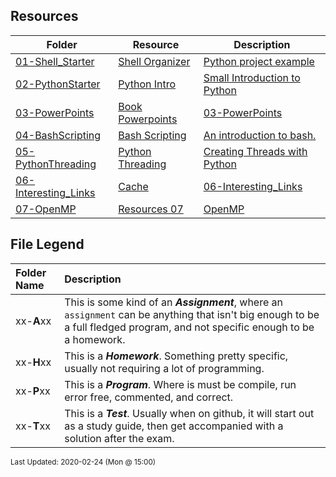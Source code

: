 ## Resources
| Folder | Resource | Description|
 | ------------|------------|------------|
 | [01-Shell_Starter](https://github.com/rugbyprof/5143-Operating-Systems/tree/master/Resources/01-Shell_Starter) | [ Shell Organizer ](https://github.com/rugbyprof/5143-Operating-Systems/tree/master/Resources/01-Shell_Starter) | [ Python project example](https://github.com/rugbyprof/5143-Operating-Systems/tree/master/Resources/01-Shell_Starter) | [N/A](https://github.com/rugbyprof/5143-Operating-Systems/tree/master/Resources/01-Shell_Starter) |
 | [02-PythonStarter](https://github.com/rugbyprof/5143-Operating-Systems/tree/master/Resources/02-PythonStarter) | [ Python Intro ](https://github.com/rugbyprof/5143-Operating-Systems/tree/master/Resources/02-PythonStarter) | [ Small Introduction to Python](https://github.com/rugbyprof/5143-Operating-Systems/tree/master/Resources/02-PythonStarter) | [N/A](https://github.com/rugbyprof/5143-Operating-Systems/tree/master/Resources/02-PythonStarter) |
 | [03-PowerPoints](https://github.com/rugbyprof/5143-Operating-Systems/tree/master/Resources/03-PowerPoints) | [ Book Powerpoints](https://github.com/rugbyprof/5143-Operating-Systems/tree/master/Resources/03-PowerPoints) | [03-PowerPoints](https://github.com/rugbyprof/5143-Operating-Systems/tree/master/Resources/03-PowerPoints) | [ Book PowerPoints](https://github.com/rugbyprof/5143-Operating-Systems/tree/master/Resources/03-PowerPoints) | [N/A](https://github.com/rugbyprof/5143-Operating-Systems/tree/master/Resources/03-PowerPoints) |
 | [04-BashScripting](https://github.com/rugbyprof/5143-Operating-Systems/tree/master/Resources/04-BashScripting) | [ Bash Scripting ](https://github.com/rugbyprof/5143-Operating-Systems/tree/master/Resources/04-BashScripting) | [ An introduction to bash.](https://github.com/rugbyprof/5143-Operating-Systems/tree/master/Resources/04-BashScripting) | [04-BashScripting](https://github.com/rugbyprof/5143-Operating-Systems/tree/master/Resources/04-BashScripting) | [ Introduction](https://github.com/rugbyprof/5143-Operating-Systems/tree/master/Resources/04-BashScripting) | [04-BashScripting](https://github.com/rugbyprof/5143-Operating-Systems/tree/master/Resources/04-BashScripting) | [ How do you run a script?](https://github.com/rugbyprof/5143-Operating-Systems/tree/master/Resources/04-BashScripting) | [04-BashScripting](https://github.com/rugbyprof/5143-Operating-Systems/tree/master/Resources/04-BashScripting) | [~$ chmod 755 myscript.sh  Sets executable for Owner, Group, and All (as well as readable by all and writable by the owner)](https://github.com/rugbyprof/5143-Operating-Systems/tree/master/Resources/04-BashScripting) | [04-BashScripting](https://github.com/rugbyprof/5143-Operating-Systems/tree/master/Resources/04-BashScripting) | [~$ chmod u+x myscript.sh  Sets executable for owner](https://github.com/rugbyprof/5143-Operating-Systems/tree/master/Resources/04-BashScripting) | [04-BashScripting](https://github.com/rugbyprof/5143-Operating-Systems/tree/master/Resources/04-BashScripting) | [~$ chmod a+x myscript.sh  Sets executable for all](https://github.com/rugbyprof/5143-Operating-Systems/tree/master/Resources/04-BashScripting) | [04-BashScripting](https://github.com/rugbyprof/5143-Operating-Systems/tree/master/Resources/04-BashScripting) | [ Output: ./myscript.sh: Permission denied](https://github.com/rugbyprof/5143-Operating-Systems/tree/master/Resources/04-BashScripting) | [04-BashScripting](https://github.com/rugbyprof/5143-Operating-Systems/tree/master/Resources/04-BashScripting) | [Output: ](https://github.com/rugbyprof/5143-Operating-Systems/tree/master/Resources/04-BashScripting) | [rw](https://github.com/rugbyprof/5143-Operating-Systems/tree/master/Resources/04-BashScripting) | [r](https://github.com/rugbyprof/5143-Operating-Systems/tree/master/Resources/04-BashScripting) | [](https://github.com/rugbyprof/5143-Operating-Systems/tree/master/Resources/04-BashScripting) | [r](https://github.com/rugbyprof/5143-Operating-Systems/tree/master/Resources/04-BashScripting) | [](https://github.com/rugbyprof/5143-Operating-Systems/tree/master/Resources/04-BashScripting) | [ 18 owner group 4096 Feb 17 09:12 myscript.sh](https://github.com/rugbyprof/5143-Operating-Systems/tree/master/Resources/04-BashScripting) | [04-BashScripting](https://github.com/rugbyprof/5143-Operating-Systems/tree/master/Resources/04-BashScripting) | [ Output: ](https://github.com/rugbyprof/5143-Operating-Systems/tree/master/Resources/04-BashScripting) | [rwxr](https://github.com/rugbyprof/5143-Operating-Systems/tree/master/Resources/04-BashScripting) | [xr](https://github.com/rugbyprof/5143-Operating-Systems/tree/master/Resources/04-BashScripting) | [x 18 owner group 4096 Feb 17 09:12 myscript.sh](https://github.com/rugbyprof/5143-Operating-Systems/tree/master/Resources/04-BashScripting) | [04-BashScripting](https://github.com/rugbyprof/5143-Operating-Systems/tree/master/Resources/04-BashScripting) | [ Output: Hello World!](https://github.com/rugbyprof/5143-Operating-Systems/tree/master/Resources/04-BashScripting) | [04-BashScripting](https://github.com/rugbyprof/5143-Operating-Systems/tree/master/Resources/04-BashScripting) | [ Example myscript.sh](https://github.com/rugbyprof/5143-Operating-Systems/tree/master/Resources/04-BashScripting) | [04-BashScripting](https://github.com/rugbyprof/5143-Operating-Systems/tree/master/Resources/04-BashScripting) | [!/bin/bash](https://github.com/rugbyprof/5143-Operating-Systems/tree/master/Resources/04-BashScripting) | [04-BashScripting](https://github.com/rugbyprof/5143-Operating-Systems/tree/master/Resources/04-BashScripting) | [ A sample Bash script](https://github.com/rugbyprof/5143-Operating-Systems/tree/master/Resources/04-BashScripting) | [04-BashScripting](https://github.com/rugbyprof/5143-Operating-Systems/tree/master/Resources/04-BashScripting) | [](https://github.com/rugbyprof/5143-Operating-Systems/tree/master/Resources/04-BashScripting) | [ **Line 2** ](https://github.com/rugbyprof/5143-Operating-Systems/tree/master/Resources/04-BashScripting) | [ This is a comment. Anything after  is not executed. It is for our reference only.](https://github.com/rugbyprof/5143-Operating-Systems/tree/master/Resources/04-BashScripting) | [04-BashScripting](https://github.com/rugbyprof/5143-Operating-Systems/tree/master/Resources/04-BashScripting) | [ Why the ./](https://github.com/rugbyprof/5143-Operating-Systems/tree/master/Resources/04-BashScripting) | [04-BashScripting](https://github.com/rugbyprof/5143-Operating-Systems/tree/master/Resources/04-BashScripting) | [ The Shebang (!)](https://github.com/rugbyprof/5143-Operating-Systems/tree/master/Resources/04-BashScripting) | [04-BashScripting](https://github.com/rugbyprof/5143-Operating-Systems/tree/master/Resources/04-BashScripting) | [**\!/bin/bash**](https://github.com/rugbyprof/5143-Operating-Systems/tree/master/Resources/04-BashScripting) | [04-BashScripting](https://github.com/rugbyprof/5143-Operating-Systems/tree/master/Resources/04-BashScripting) | [This is the first line of the script above. The hash exclamation mark ( ! ) character sequence is referred to as the Shebang. Following it is the path to the interpreter (or program) that should be used to run (or interpret) the rest of the lines in the text file. (For Bash scripts it will be the path to Bash, but there are many other types of scripts and they each have their own interpreter.)](https://github.com/rugbyprof/5143-Operating-Systems/tree/master/Resources/04-BashScripting) | [04-BashScripting](https://github.com/rugbyprof/5143-Operating-Systems/tree/master/Resources/04-BashScripting) | [Formatting is important here. The shebang must be on the very first line of the file (line 2 won't do, even if the first line is blank). There must also be no spaces before the `` or between the `!` and the path to the interpreter.](https://github.com/rugbyprof/5143-Operating-Systems/tree/master/Resources/04-BashScripting) | [04-BashScripting](https://github.com/rugbyprof/5143-Operating-Systems/tree/master/Resources/04-BashScripting) | [ Formatting](https://github.com/rugbyprof/5143-Operating-Systems/tree/master/Resources/04-BashScripting) | [04-BashScripting](https://github.com/rugbyprof/5143-Operating-Systems/tree/master/Resources/04-BashScripting) | [ Bash Scripting: Variables](https://github.com/rugbyprof/5143-Operating-Systems/tree/master/Resources/04-BashScripting) | [04-BashScripting](https://github.com/rugbyprof/5143-Operating-Systems/tree/master/Resources/04-BashScripting) | [ Introduction](https://github.com/rugbyprof/5143-Operating-Systems/tree/master/Resources/04-BashScripting) | [04-BashScripting](https://github.com/rugbyprof/5143-Operating-Systems/tree/master/Resources/04-BashScripting) | [ Command line arguments](https://github.com/rugbyprof/5143-Operating-Systems/tree/master/Resources/04-BashScripting) | [04-BashScripting](https://github.com/rugbyprof/5143-Operating-Systems/tree/master/Resources/04-BashScripting) | [!/bin/bash](https://github.com/rugbyprof/5143-Operating-Systems/tree/master/Resources/04-BashScripting) | [04-BashScripting](https://github.com/rugbyprof/5143-Operating-Systems/tree/master/Resources/04-BashScripting) | [ A simple copy script](https://github.com/rugbyprof/5143-Operating-Systems/tree/master/Resources/04-BashScripting) | [04-BashScripting](https://github.com/rugbyprof/5143-Operating-Systems/tree/master/Resources/04-BashScripting) | [ Let's verify the copy worked](https://github.com/rugbyprof/5143-Operating-Systems/tree/master/Resources/04-BashScripting) | [04-BashScripting](https://github.com/rugbyprof/5143-Operating-Systems/tree/master/Resources/04-BashScripting) | [ Other Special Variables](https://github.com/rugbyprof/5143-Operating-Systems/tree/master/Resources/04-BashScripting) | [04-BashScripting](https://github.com/rugbyprof/5143-Operating-Systems/tree/master/Resources/04-BashScripting) | [|**$** | How many arguments were passed to the Bash script. |](https://github.com/rugbyprof/5143-Operating-Systems/tree/master/Resources/04-BashScripting) | [04-BashScripting](https://github.com/rugbyprof/5143-Operating-Systems/tree/master/Resources/04-BashScripting) | [ Setting Our Own Variables](https://github.com/rugbyprof/5143-Operating-Systems/tree/master/Resources/04-BashScripting) | [04-BashScripting](https://github.com/rugbyprof/5143-Operating-Systems/tree/master/Resources/04-BashScripting) | [!/bin/bash](https://github.com/rugbyprof/5143-Operating-Systems/tree/master/Resources/04-BashScripting) | [04-BashScripting](https://github.com/rugbyprof/5143-Operating-Systems/tree/master/Resources/04-BashScripting) | [ A simple variable example](https://github.com/rugbyprof/5143-Operating-Systems/tree/master/Resources/04-BashScripting) | [04-BashScripting](https://github.com/rugbyprof/5143-Operating-Systems/tree/master/Resources/04-BashScripting) | [cmd1](https://github.com/rugbyprof/5143-Operating-Systems/tree/master/Resources/04-BashScripting) | [04-BashScripting](https://github.com/rugbyprof/5143-Operating-Systems/tree/master/Resources/04-BashScripting) | [ Quotes](https://github.com/rugbyprof/5143-Operating-Systems/tree/master/Resources/04-BashScripting) | [04-BashScripting](https://github.com/rugbyprof/5143-Operating-Systems/tree/master/Resources/04-BashScripting) | [ Command Substitution](https://github.com/rugbyprof/5143-Operating-Systems/tree/master/Resources/04-BashScripting) | [04-BashScripting](https://github.com/rugbyprof/5143-Operating-Systems/tree/master/Resources/04-BashScripting) | [ Exporting Variables](https://github.com/rugbyprof/5143-Operating-Systems/tree/master/Resources/04-BashScripting) | [04-BashScripting](https://github.com/rugbyprof/5143-Operating-Systems/tree/master/Resources/04-BashScripting) | [!/bin/bash](https://github.com/rugbyprof/5143-Operating-Systems/tree/master/Resources/04-BashScripting) | [04-BashScripting](https://github.com/rugbyprof/5143-Operating-Systems/tree/master/Resources/04-BashScripting) | [ demonstrate variable scope 1.](https://github.com/rugbyprof/5143-Operating-Systems/tree/master/Resources/04-BashScripting) | [04-BashScripting](https://github.com/rugbyprof/5143-Operating-Systems/tree/master/Resources/04-BashScripting) | [ Let's verify their current value](https://github.com/rugbyprof/5143-Operating-Systems/tree/master/Resources/04-BashScripting) | [04-BashScripting](https://github.com/rugbyprof/5143-Operating-Systems/tree/master/Resources/04-BashScripting) | [ Let's see what they are now](https://github.com/rugbyprof/5143-Operating-Systems/tree/master/Resources/04-BashScripting) | [04-BashScripting](https://github.com/rugbyprof/5143-Operating-Systems/tree/master/Resources/04-BashScripting) | [!/bin/bash](https://github.com/rugbyprof/5143-Operating-Systems/tree/master/Resources/04-BashScripting) | [04-BashScripting](https://github.com/rugbyprof/5143-Operating-Systems/tree/master/Resources/04-BashScripting) | [ demonstrate variable scope 2](https://github.com/rugbyprof/5143-Operating-Systems/tree/master/Resources/04-BashScripting) | [04-BashScripting](https://github.com/rugbyprof/5143-Operating-Systems/tree/master/Resources/04-BashScripting) | [ Let's verify their current value](https://github.com/rugbyprof/5143-Operating-Systems/tree/master/Resources/04-BashScripting) | [04-BashScripting](https://github.com/rugbyprof/5143-Operating-Systems/tree/master/Resources/04-BashScripting) | [ Let's change their values](https://github.com/rugbyprof/5143-Operating-Systems/tree/master/Resources/04-BashScripting) | [04-BashScripting](https://github.com/rugbyprof/5143-Operating-Systems/tree/master/Resources/04-BashScripting) | [ Summary](https://github.com/rugbyprof/5143-Operating-Systems/tree/master/Resources/04-BashScripting) | [04-BashScripting](https://github.com/rugbyprof/5143-Operating-Systems/tree/master/Resources/04-BashScripting) | [ Bash Scripting: Input](https://github.com/rugbyprof/5143-Operating-Systems/tree/master/Resources/04-BashScripting) | [04-BashScripting](https://github.com/rugbyprof/5143-Operating-Systems/tree/master/Resources/04-BashScripting) | [ Introduction](https://github.com/rugbyprof/5143-Operating-Systems/tree/master/Resources/04-BashScripting) | [04-BashScripting](https://github.com/rugbyprof/5143-Operating-Systems/tree/master/Resources/04-BashScripting) | [ Ask the User for Input](https://github.com/rugbyprof/5143-Operating-Systems/tree/master/Resources/04-BashScripting) | [04-BashScripting](https://github.com/rugbyprof/5143-Operating-Systems/tree/master/Resources/04-BashScripting) | [!/bin/bash](https://github.com/rugbyprof/5143-Operating-Systems/tree/master/Resources/04-BashScripting) | [04-BashScripting](https://github.com/rugbyprof/5143-Operating-Systems/tree/master/Resources/04-BashScripting) | [ Ask the user for their name](https://github.com/rugbyprof/5143-Operating-Systems/tree/master/Resources/04-BashScripting) | [04-BashScripting](https://github.com/rugbyprof/5143-Operating-Systems/tree/master/Resources/04-BashScripting) | [ More with Read](https://github.com/rugbyprof/5143-Operating-Systems/tree/master/Resources/04-BashScripting) | [04-BashScripting](https://github.com/rugbyprof/5143-Operating-Systems/tree/master/Resources/04-BashScripting) | [!/bin/bash](https://github.com/rugbyprof/5143-Operating-Systems/tree/master/Resources/04-BashScripting) | [04-BashScripting](https://github.com/rugbyprof/5143-Operating-Systems/tree/master/Resources/04-BashScripting) | [ Ask the user for login details](https://github.com/rugbyprof/5143-Operating-Systems/tree/master/Resources/04-BashScripting) | [04-BashScripting](https://github.com/rugbyprof/5143-Operating-Systems/tree/master/Resources/04-BashScripting) | [ More variables](https://github.com/rugbyprof/5143-Operating-Systems/tree/master/Resources/04-BashScripting) | [04-BashScripting](https://github.com/rugbyprof/5143-Operating-Systems/tree/master/Resources/04-BashScripting) | [!/bin/bash](https://github.com/rugbyprof/5143-Operating-Systems/tree/master/Resources/04-BashScripting) | [04-BashScripting](https://github.com/rugbyprof/5143-Operating-Systems/tree/master/Resources/04-BashScripting) | [ Demonstrate how read actually works](https://github.com/rugbyprof/5143-Operating-Systems/tree/master/Resources/04-BashScripting) | [04-BashScripting](https://github.com/rugbyprof/5143-Operating-Systems/tree/master/Resources/04-BashScripting) | [ Reading from STDIN](https://github.com/rugbyprof/5143-Operating-Systems/tree/master/Resources/04-BashScripting) | [04-BashScripting](https://github.com/rugbyprof/5143-Operating-Systems/tree/master/Resources/04-BashScripting) | [!/bin/bash](https://github.com/rugbyprof/5143-Operating-Systems/tree/master/Resources/04-BashScripting) | [04-BashScripting](https://github.com/rugbyprof/5143-Operating-Systems/tree/master/Resources/04-BashScripting) | [ A basic summary of my sales report](https://github.com/rugbyprof/5143-Operating-Systems/tree/master/Resources/04-BashScripting) | [04-BashScripting](https://github.com/rugbyprof/5143-Operating-Systems/tree/master/Resources/04-BashScripting) | [ So which should I use?](https://github.com/rugbyprof/5143-Operating-Systems/tree/master/Resources/04-BashScripting) | [04-BashScripting](https://github.com/rugbyprof/5143-Operating-Systems/tree/master/Resources/04-BashScripting) | [ Summary](https://github.com/rugbyprof/5143-Operating-Systems/tree/master/Resources/04-BashScripting) | [04-BashScripting](https://github.com/rugbyprof/5143-Operating-Systems/tree/master/Resources/04-BashScripting) | [ Bash Scripting: Arithmetic](https://github.com/rugbyprof/5143-Operating-Systems/tree/master/Resources/04-BashScripting) | [04-BashScripting](https://github.com/rugbyprof/5143-Operating-Systems/tree/master/Resources/04-BashScripting) | [ Introduction](https://github.com/rugbyprof/5143-Operating-Systems/tree/master/Resources/04-BashScripting) | [04-BashScripting](https://github.com/rugbyprof/5143-Operating-Systems/tree/master/Resources/04-BashScripting) | [ Let](https://github.com/rugbyprof/5143-Operating-Systems/tree/master/Resources/04-BashScripting) | [04-BashScripting](https://github.com/rugbyprof/5143-Operating-Systems/tree/master/Resources/04-BashScripting) | [!/bin/bash](https://github.com/rugbyprof/5143-Operating-Systems/tree/master/Resources/04-BashScripting) | [04-BashScripting](https://github.com/rugbyprof/5143-Operating-Systems/tree/master/Resources/04-BashScripting) | [ Basic arithmetic using let](https://github.com/rugbyprof/5143-Operating-Systems/tree/master/Resources/04-BashScripting) | [04-BashScripting](https://github.com/rugbyprof/5143-Operating-Systems/tree/master/Resources/04-BashScripting) | [echo $a  9](https://github.com/rugbyprof/5143-Operating-Systems/tree/master/Resources/04-BashScripting) | [04-BashScripting](https://github.com/rugbyprof/5143-Operating-Systems/tree/master/Resources/04-BashScripting) | [echo $a  9](https://github.com/rugbyprof/5143-Operating-Systems/tree/master/Resources/04-BashScripting) | [04-BashScripting](https://github.com/rugbyprof/5143-Operating-Systems/tree/master/Resources/04-BashScripting) | [echo $a  10](https://github.com/rugbyprof/5143-Operating-Systems/tree/master/Resources/04-BashScripting) | [04-BashScripting](https://github.com/rugbyprof/5143-Operating-Systems/tree/master/Resources/04-BashScripting) | [echo $a  20](https://github.com/rugbyprof/5143-Operating-Systems/tree/master/Resources/04-BashScripting) | [04-BashScripting](https://github.com/rugbyprof/5143-Operating-Systems/tree/master/Resources/04-BashScripting) | [echo $a  30 + first command line argument](https://github.com/rugbyprof/5143-Operating-Systems/tree/master/Resources/04-BashScripting) | [04-BashScripting](https://github.com/rugbyprof/5143-Operating-Systems/tree/master/Resources/04-BashScripting) | [ Expr](https://github.com/rugbyprof/5143-Operating-Systems/tree/master/Resources/04-BashScripting) | [04-BashScripting](https://github.com/rugbyprof/5143-Operating-Systems/tree/master/Resources/04-BashScripting) | [!/bin/bash](https://github.com/rugbyprof/5143-Operating-Systems/tree/master/Resources/04-BashScripting) | [04-BashScripting](https://github.com/rugbyprof/5143-Operating-Systems/tree/master/Resources/04-BashScripting) | [ Basic arithmetic using expr](https://github.com/rugbyprof/5143-Operating-Systems/tree/master/Resources/04-BashScripting) | [04-BashScripting](https://github.com/rugbyprof/5143-Operating-Systems/tree/master/Resources/04-BashScripting) | [echo $a  7](https://github.com/rugbyprof/5143-Operating-Systems/tree/master/Resources/04-BashScripting) | [04-BashScripting](https://github.com/rugbyprof/5143-Operating-Systems/tree/master/Resources/04-BashScripting) | [ Double Parentheses](https://github.com/rugbyprof/5143-Operating-Systems/tree/master/Resources/04-BashScripting) | [04-BashScripting](https://github.com/rugbyprof/5143-Operating-Systems/tree/master/Resources/04-BashScripting) | [!/bin/bash](https://github.com/rugbyprof/5143-Operating-Systems/tree/master/Resources/04-BashScripting) | [04-BashScripting](https://github.com/rugbyprof/5143-Operating-Systems/tree/master/Resources/04-BashScripting) | [ Basic arithmetic using double parentheses](https://github.com/rugbyprof/5143-Operating-Systems/tree/master/Resources/04-BashScripting) | [04-BashScripting](https://github.com/rugbyprof/5143-Operating-Systems/tree/master/Resources/04-BashScripting) | [echo $a  9](https://github.com/rugbyprof/5143-Operating-Systems/tree/master/Resources/04-BashScripting) | [04-BashScripting](https://github.com/rugbyprof/5143-Operating-Systems/tree/master/Resources/04-BashScripting) | [echo $a  8](https://github.com/rugbyprof/5143-Operating-Systems/tree/master/Resources/04-BashScripting) | [04-BashScripting](https://github.com/rugbyprof/5143-Operating-Systems/tree/master/Resources/04-BashScripting) | [echo $b  11](https://github.com/rugbyprof/5143-Operating-Systems/tree/master/Resources/04-BashScripting) | [04-BashScripting](https://github.com/rugbyprof/5143-Operating-Systems/tree/master/Resources/04-BashScripting) | [echo $b  12](https://github.com/rugbyprof/5143-Operating-Systems/tree/master/Resources/04-BashScripting) | [04-BashScripting](https://github.com/rugbyprof/5143-Operating-Systems/tree/master/Resources/04-BashScripting) | [echo $b  13](https://github.com/rugbyprof/5143-Operating-Systems/tree/master/Resources/04-BashScripting) | [04-BashScripting](https://github.com/rugbyprof/5143-Operating-Systems/tree/master/Resources/04-BashScripting) | [echo $b  16](https://github.com/rugbyprof/5143-Operating-Systems/tree/master/Resources/04-BashScripting) | [04-BashScripting](https://github.com/rugbyprof/5143-Operating-Systems/tree/master/Resources/04-BashScripting) | [echo $a  20](https://github.com/rugbyprof/5143-Operating-Systems/tree/master/Resources/04-BashScripting) | [04-BashScripting](https://github.com/rugbyprof/5143-Operating-Systems/tree/master/Resources/04-BashScripting) | [ Length of a Variable](https://github.com/rugbyprof/5143-Operating-Systems/tree/master/Resources/04-BashScripting) | [04-BashScripting](https://github.com/rugbyprof/5143-Operating-Systems/tree/master/Resources/04-BashScripting) | [](https://github.com/rugbyprof/5143-Operating-Systems/tree/master/Resources/04-BashScripting) | [ `${variable}`](https://github.com/rugbyprof/5143-Operating-Systems/tree/master/Resources/04-BashScripting) | [04-BashScripting](https://github.com/rugbyprof/5143-Operating-Systems/tree/master/Resources/04-BashScripting) | [!/bin/bash](https://github.com/rugbyprof/5143-Operating-Systems/tree/master/Resources/04-BashScripting) | [04-BashScripting](https://github.com/rugbyprof/5143-Operating-Systems/tree/master/Resources/04-BashScripting) | [ Show the length of a variable.](https://github.com/rugbyprof/5143-Operating-Systems/tree/master/Resources/04-BashScripting) | [04-BashScripting](https://github.com/rugbyprof/5143-Operating-Systems/tree/master/Resources/04-BashScripting) | [echo ${a}  11](https://github.com/rugbyprof/5143-Operating-Systems/tree/master/Resources/04-BashScripting) | [04-BashScripting](https://github.com/rugbyprof/5143-Operating-Systems/tree/master/Resources/04-BashScripting) | [echo ${b}  4](https://github.com/rugbyprof/5143-Operating-Systems/tree/master/Resources/04-BashScripting) | [04-BashScripting](https://github.com/rugbyprof/5143-Operating-Systems/tree/master/Resources/04-BashScripting) | [ Summary](https://github.com/rugbyprof/5143-Operating-Systems/tree/master/Resources/04-BashScripting) | [04-BashScripting](https://github.com/rugbyprof/5143-Operating-Systems/tree/master/Resources/04-BashScripting) | [](https://github.com/rugbyprof/5143-Operating-Systems/tree/master/Resources/04-BashScripting) | [ `${var}`: Return the length of the variable var.](https://github.com/rugbyprof/5143-Operating-Systems/tree/master/Resources/04-BashScripting) | [04-BashScripting](https://github.com/rugbyprof/5143-Operating-Systems/tree/master/Resources/04-BashScripting) | [ Bash Scripting: If Statements](https://github.com/rugbyprof/5143-Operating-Systems/tree/master/Resources/04-BashScripting) | [04-BashScripting](https://github.com/rugbyprof/5143-Operating-Systems/tree/master/Resources/04-BashScripting) | [ Introduction](https://github.com/rugbyprof/5143-Operating-Systems/tree/master/Resources/04-BashScripting) | [04-BashScripting](https://github.com/rugbyprof/5143-Operating-Systems/tree/master/Resources/04-BashScripting) | [ Basic If Statements](https://github.com/rugbyprof/5143-Operating-Systems/tree/master/Resources/04-BashScripting) | [04-BashScripting](https://github.com/rugbyprof/5143-Operating-Systems/tree/master/Resources/04-BashScripting) | [!/bin/bash](https://github.com/rugbyprof/5143-Operating-Systems/tree/master/Resources/04-BashScripting) | [04-BashScripting](https://github.com/rugbyprof/5143-Operating-Systems/tree/master/Resources/04-BashScripting) | [ Basic if statement](https://github.com/rugbyprof/5143-Operating-Systems/tree/master/Resources/04-BashScripting) | [04-BashScripting](https://github.com/rugbyprof/5143-Operating-Systems/tree/master/Resources/04-BashScripting) | [ Test](https://github.com/rugbyprof/5143-Operating-Systems/tree/master/Resources/04-BashScripting) | [04-BashScripting](https://github.com/rugbyprof/5143-Operating-Systems/tree/master/Resources/04-BashScripting) | [ Indenting](https://github.com/rugbyprof/5143-Operating-Systems/tree/master/Resources/04-BashScripting) | [04-BashScripting](https://github.com/rugbyprof/5143-Operating-Systems/tree/master/Resources/04-BashScripting) | [ Nested If statements](https://github.com/rugbyprof/5143-Operating-Systems/tree/master/Resources/04-BashScripting) | [04-BashScripting](https://github.com/rugbyprof/5143-Operating-Systems/tree/master/Resources/04-BashScripting) | [!/bin/bash](https://github.com/rugbyprof/5143-Operating-Systems/tree/master/Resources/04-BashScripting) | [04-BashScripting](https://github.com/rugbyprof/5143-Operating-Systems/tree/master/Resources/04-BashScripting) | [ Nested if statements](https://github.com/rugbyprof/5143-Operating-Systems/tree/master/Resources/04-BashScripting) | [04-BashScripting](https://github.com/rugbyprof/5143-Operating-Systems/tree/master/Resources/04-BashScripting) | [ If Else](https://github.com/rugbyprof/5143-Operating-Systems/tree/master/Resources/04-BashScripting) | [04-BashScripting](https://github.com/rugbyprof/5143-Operating-Systems/tree/master/Resources/04-BashScripting) | [!/bin/bash](https://github.com/rugbyprof/5143-Operating-Systems/tree/master/Resources/04-BashScripting) | [04-BashScripting](https://github.com/rugbyprof/5143-Operating-Systems/tree/master/Resources/04-BashScripting) | [ else example](https://github.com/rugbyprof/5143-Operating-Systems/tree/master/Resources/04-BashScripting) | [04-BashScripting](https://github.com/rugbyprof/5143-Operating-Systems/tree/master/Resources/04-BashScripting) | [if [ $ ](https://github.com/rugbyprof/5143-Operating-Systems/tree/master/Resources/04-BashScripting) | [eq 1 ]](https://github.com/rugbyprof/5143-Operating-Systems/tree/master/Resources/04-BashScripting) | [04-BashScripting](https://github.com/rugbyprof/5143-Operating-Systems/tree/master/Resources/04-BashScripting) | [ If Elif Else](https://github.com/rugbyprof/5143-Operating-Systems/tree/master/Resources/04-BashScripting) | [04-BashScripting](https://github.com/rugbyprof/5143-Operating-Systems/tree/master/Resources/04-BashScripting) | [!/bin/bash](https://github.com/rugbyprof/5143-Operating-Systems/tree/master/Resources/04-BashScripting) | [04-BashScripting](https://github.com/rugbyprof/5143-Operating-Systems/tree/master/Resources/04-BashScripting) | [ elif statements](https://github.com/rugbyprof/5143-Operating-Systems/tree/master/Resources/04-BashScripting) | [04-BashScripting](https://github.com/rugbyprof/5143-Operating-Systems/tree/master/Resources/04-BashScripting) | [ Boolean Operations](https://github.com/rugbyprof/5143-Operating-Systems/tree/master/Resources/04-BashScripting) | [04-BashScripting](https://github.com/rugbyprof/5143-Operating-Systems/tree/master/Resources/04-BashScripting) | [!/bin/bash](https://github.com/rugbyprof/5143-Operating-Systems/tree/master/Resources/04-BashScripting) | [04-BashScripting](https://github.com/rugbyprof/5143-Operating-Systems/tree/master/Resources/04-BashScripting) | [ and example](https://github.com/rugbyprof/5143-Operating-Systems/tree/master/Resources/04-BashScripting) | [04-BashScripting](https://github.com/rugbyprof/5143-Operating-Systems/tree/master/Resources/04-BashScripting) | [!/bin/bash](https://github.com/rugbyprof/5143-Operating-Systems/tree/master/Resources/04-BashScripting) | [04-BashScripting](https://github.com/rugbyprof/5143-Operating-Systems/tree/master/Resources/04-BashScripting) | [ or example](https://github.com/rugbyprof/5143-Operating-Systems/tree/master/Resources/04-BashScripting) | [04-BashScripting](https://github.com/rugbyprof/5143-Operating-Systems/tree/master/Resources/04-BashScripting) | [ Case Statements](https://github.com/rugbyprof/5143-Operating-Systems/tree/master/Resources/04-BashScripting) | [04-BashScripting](https://github.com/rugbyprof/5143-Operating-Systems/tree/master/Resources/04-BashScripting) | [!/bin/bash](https://github.com/rugbyprof/5143-Operating-Systems/tree/master/Resources/04-BashScripting) | [04-BashScripting](https://github.com/rugbyprof/5143-Operating-Systems/tree/master/Resources/04-BashScripting) | [ case example](https://github.com/rugbyprof/5143-Operating-Systems/tree/master/Resources/04-BashScripting) | [04-BashScripting](https://github.com/rugbyprof/5143-Operating-Systems/tree/master/Resources/04-BashScripting) | [!/bin/bash](https://github.com/rugbyprof/5143-Operating-Systems/tree/master/Resources/04-BashScripting) | [04-BashScripting](https://github.com/rugbyprof/5143-Operating-Systems/tree/master/Resources/04-BashScripting) | [ Print a message about disk useage.](https://github.com/rugbyprof/5143-Operating-Systems/tree/master/Resources/04-BashScripting) | [04-BashScripting](https://github.com/rugbyprof/5143-Operating-Systems/tree/master/Resources/04-BashScripting) | [ Summary](https://github.com/rugbyprof/5143-Operating-Systems/tree/master/Resources/04-BashScripting) | [04-BashScripting](https://github.com/rugbyprof/5143-Operating-Systems/tree/master/Resources/04-BashScripting) | [ Bash Scripting: Loops](https://github.com/rugbyprof/5143-Operating-Systems/tree/master/Resources/04-BashScripting) | [04-BashScripting](https://github.com/rugbyprof/5143-Operating-Systems/tree/master/Resources/04-BashScripting) | [ Introduction](https://github.com/rugbyprof/5143-Operating-Systems/tree/master/Resources/04-BashScripting) | [04-BashScripting](https://github.com/rugbyprof/5143-Operating-Systems/tree/master/Resources/04-BashScripting) | [ While Loops](https://github.com/rugbyprof/5143-Operating-Systems/tree/master/Resources/04-BashScripting) | [04-BashScripting](https://github.com/rugbyprof/5143-Operating-Systems/tree/master/Resources/04-BashScripting) | [!/bin/bash](https://github.com/rugbyprof/5143-Operating-Systems/tree/master/Resources/04-BashScripting) | [04-BashScripting](https://github.com/rugbyprof/5143-Operating-Systems/tree/master/Resources/04-BashScripting) | [ Basic while loop](https://github.com/rugbyprof/5143-Operating-Systems/tree/master/Resources/04-BashScripting) | [04-BashScripting](https://github.com/rugbyprof/5143-Operating-Systems/tree/master/Resources/04-BashScripting) | [ Until Loops](https://github.com/rugbyprof/5143-Operating-Systems/tree/master/Resources/04-BashScripting) | [04-BashScripting](https://github.com/rugbyprof/5143-Operating-Systems/tree/master/Resources/04-BashScripting) | [!/bin/bash](https://github.com/rugbyprof/5143-Operating-Systems/tree/master/Resources/04-BashScripting) | [04-BashScripting](https://github.com/rugbyprof/5143-Operating-Systems/tree/master/Resources/04-BashScripting) | [ Basic until loop](https://github.com/rugbyprof/5143-Operating-Systems/tree/master/Resources/04-BashScripting) | [04-BashScripting](https://github.com/rugbyprof/5143-Operating-Systems/tree/master/Resources/04-BashScripting) | [ For Loops](https://github.com/rugbyprof/5143-Operating-Systems/tree/master/Resources/04-BashScripting) | [04-BashScripting](https://github.com/rugbyprof/5143-Operating-Systems/tree/master/Resources/04-BashScripting) | [!/bin/bash](https://github.com/rugbyprof/5143-Operating-Systems/tree/master/Resources/04-BashScripting) | [04-BashScripting](https://github.com/rugbyprof/5143-Operating-Systems/tree/master/Resources/04-BashScripting) | [ Basic for loop](https://github.com/rugbyprof/5143-Operating-Systems/tree/master/Resources/04-BashScripting) | [04-BashScripting](https://github.com/rugbyprof/5143-Operating-Systems/tree/master/Resources/04-BashScripting) | [ Ranges](https://github.com/rugbyprof/5143-Operating-Systems/tree/master/Resources/04-BashScripting) | [04-BashScripting](https://github.com/rugbyprof/5143-Operating-Systems/tree/master/Resources/04-BashScripting) | [!/bin/bash](https://github.com/rugbyprof/5143-Operating-Systems/tree/master/Resources/04-BashScripting) | [04-BashScripting](https://github.com/rugbyprof/5143-Operating-Systems/tree/master/Resources/04-BashScripting) | [ Basic range in for loop](https://github.com/rugbyprof/5143-Operating-Systems/tree/master/Resources/04-BashScripting) | [04-BashScripting](https://github.com/rugbyprof/5143-Operating-Systems/tree/master/Resources/04-BashScripting) | [!/bin/bash](https://github.com/rugbyprof/5143-Operating-Systems/tree/master/Resources/04-BashScripting) | [04-BashScripting](https://github.com/rugbyprof/5143-Operating-Systems/tree/master/Resources/04-BashScripting) | [ Basic range with steps for loop](https://github.com/rugbyprof/5143-Operating-Systems/tree/master/Resources/04-BashScripting) | [04-BashScripting](https://github.com/rugbyprof/5143-Operating-Systems/tree/master/Resources/04-BashScripting) | [!/bin/bash](https://github.com/rugbyprof/5143-Operating-Systems/tree/master/Resources/04-BashScripting) | [04-BashScripting](https://github.com/rugbyprof/5143-Operating-Systems/tree/master/Resources/04-BashScripting) | [ Make a php copy of any html files](https://github.com/rugbyprof/5143-Operating-Systems/tree/master/Resources/04-BashScripting) | [04-BashScripting](https://github.com/rugbyprof/5143-Operating-Systems/tree/master/Resources/04-BashScripting) | [ Controlling Loops: Break and Continue](https://github.com/rugbyprof/5143-Operating-Systems/tree/master/Resources/04-BashScripting) | [04-BashScripting](https://github.com/rugbyprof/5143-Operating-Systems/tree/master/Resources/04-BashScripting) | [ Break](https://github.com/rugbyprof/5143-Operating-Systems/tree/master/Resources/04-BashScripting) | [04-BashScripting](https://github.com/rugbyprof/5143-Operating-Systems/tree/master/Resources/04-BashScripting) | [!/bin/bash](https://github.com/rugbyprof/5143-Operating-Systems/tree/master/Resources/04-BashScripting) | [04-BashScripting](https://github.com/rugbyprof/5143-Operating-Systems/tree/master/Resources/04-BashScripting) | [ Make a backup set of files](https://github.com/rugbyprof/5143-Operating-Systems/tree/master/Resources/04-BashScripting) | [04-BashScripting](https://github.com/rugbyprof/5143-Operating-Systems/tree/master/Resources/04-BashScripting) | [ Continue](https://github.com/rugbyprof/5143-Operating-Systems/tree/master/Resources/04-BashScripting) | [04-BashScripting](https://github.com/rugbyprof/5143-Operating-Systems/tree/master/Resources/04-BashScripting) | [!/bin/bash](https://github.com/rugbyprof/5143-Operating-Systems/tree/master/Resources/04-BashScripting) | [04-BashScripting](https://github.com/rugbyprof/5143-Operating-Systems/tree/master/Resources/04-BashScripting) | [ Make a backup set of files](https://github.com/rugbyprof/5143-Operating-Systems/tree/master/Resources/04-BashScripting) | [04-BashScripting](https://github.com/rugbyprof/5143-Operating-Systems/tree/master/Resources/04-BashScripting) | [ Select](https://github.com/rugbyprof/5143-Operating-Systems/tree/master/Resources/04-BashScripting) | [04-BashScripting](https://github.com/rugbyprof/5143-Operating-Systems/tree/master/Resources/04-BashScripting) | [!/bin/bash](https://github.com/rugbyprof/5143-Operating-Systems/tree/master/Resources/04-BashScripting) | [04-BashScripting](https://github.com/rugbyprof/5143-Operating-Systems/tree/master/Resources/04-BashScripting) | [ A simple menu system](https://github.com/rugbyprof/5143-Operating-Systems/tree/master/Resources/04-BashScripting) | [04-BashScripting](https://github.com/rugbyprof/5143-Operating-Systems/tree/master/Resources/04-BashScripting) | [](https://github.com/rugbyprof/5143-Operating-Systems/tree/master/Resources/04-BashScripting) | [ **Line 6** ](https://github.com/rugbyprof/5143-Operating-Systems/tree/master/Resources/04-BashScripting) | [ Change the value of the system variable PS3 so that the prompt is set to something a little more descriptive. (By default it is ?)](https://github.com/rugbyprof/5143-Operating-Systems/tree/master/Resources/04-BashScripting) | [04-BashScripting](https://github.com/rugbyprof/5143-Operating-Systems/tree/master/Resources/04-BashScripting) | [ Summary](https://github.com/rugbyprof/5143-Operating-Systems/tree/master/Resources/04-BashScripting) | [N/A](https://github.com/rugbyprof/5143-Operating-Systems/tree/master/Resources/04-BashScripting) |
 | [05-PythonThreading](https://github.com/rugbyprof/5143-Operating-Systems/tree/master/Resources/05-PythonThreading) | [ Python Threading ](https://github.com/rugbyprof/5143-Operating-Systems/tree/master/Resources/05-PythonThreading) | [ Creating Threads with Python](https://github.com/rugbyprof/5143-Operating-Systems/tree/master/Resources/05-PythonThreading) | [05-PythonThreading](https://github.com/rugbyprof/5143-Operating-Systems/tree/master/Resources/05-PythonThreading) | [ The threading module](https://github.com/rugbyprof/5143-Operating-Systems/tree/master/Resources/05-PythonThreading) | [05-PythonThreading](https://github.com/rugbyprof/5143-Operating-Systems/tree/master/Resources/05-PythonThreading) | [ Thread Objects](https://github.com/rugbyprof/5143-Operating-Systems/tree/master/Resources/05-PythonThreading) | [05-PythonThreading](https://github.com/rugbyprof/5143-Operating-Systems/tree/master/Resources/05-PythonThreading) | [ start() & run() methods](https://github.com/rugbyprof/5143-Operating-Systems/tree/master/Resources/05-PythonThreading) | [05-PythonThreading](https://github.com/rugbyprof/5143-Operating-Systems/tree/master/Resources/05-PythonThreading) | [ Passing parameters](https://github.com/rugbyprof/5143-Operating-Systems/tree/master/Resources/05-PythonThreading) | [05-PythonThreading](https://github.com/rugbyprof/5143-Operating-Systems/tree/master/Resources/05-PythonThreading) | [ Identifying threads ](https://github.com/rugbyprof/5143-Operating-Systems/tree/master/Resources/05-PythonThreading) | [ naming and logging](https://github.com/rugbyprof/5143-Operating-Systems/tree/master/Resources/05-PythonThreading) | [05-PythonThreading](https://github.com/rugbyprof/5143-Operating-Systems/tree/master/Resources/05-PythonThreading) | [ Identifying threads](https://github.com/rugbyprof/5143-Operating-Systems/tree/master/Resources/05-PythonThreading) | [05-PythonThreading](https://github.com/rugbyprof/5143-Operating-Systems/tree/master/Resources/05-PythonThreading) | [t1 = threading.Thread(target=f1)  use default name](https://github.com/rugbyprof/5143-Operating-Systems/tree/master/Resources/05-PythonThreading) | [05-PythonThreading](https://github.com/rugbyprof/5143-Operating-Systems/tree/master/Resources/05-PythonThreading) | [ logging module](https://github.com/rugbyprof/5143-Operating-Systems/tree/master/Resources/05-PythonThreading) | [05-PythonThreading](https://github.com/rugbyprof/5143-Operating-Systems/tree/master/Resources/05-PythonThreading) | [t1 = threading.Thread(target=f1)  use default name](https://github.com/rugbyprof/5143-Operating-Systems/tree/master/Resources/05-PythonThreading) | [05-PythonThreading](https://github.com/rugbyprof/5143-Operating-Systems/tree/master/Resources/05-PythonThreading) | [ Daemon thread & join() method](https://github.com/rugbyprof/5143-Operating-Systems/tree/master/Resources/05-PythonThreading) | [05-PythonThreading](https://github.com/rugbyprof/5143-Operating-Systems/tree/master/Resources/05-PythonThreading) | [ daemon threads](https://github.com/rugbyprof/5143-Operating-Systems/tree/master/Resources/05-PythonThreading) | [05-PythonThreading](https://github.com/rugbyprof/5143-Operating-Systems/tree/master/Resources/05-PythonThreading) | [ join()](https://github.com/rugbyprof/5143-Operating-Systems/tree/master/Resources/05-PythonThreading) | [05-PythonThreading](https://github.com/rugbyprof/5143-Operating-Systems/tree/master/Resources/05-PythonThreading) | [ Active threads & enumerate() method](https://github.com/rugbyprof/5143-Operating-Systems/tree/master/Resources/05-PythonThreading) | [05-PythonThreading](https://github.com/rugbyprof/5143-Operating-Systems/tree/master/Resources/05-PythonThreading) | [ threading.enumerate()](https://github.com/rugbyprof/5143-Operating-Systems/tree/master/Resources/05-PythonThreading) | [05-PythonThreading](https://github.com/rugbyprof/5143-Operating-Systems/tree/master/Resources/05-PythonThreading) | [ Subclassing & overriding run() and __init__() methods](https://github.com/rugbyprof/5143-Operating-Systems/tree/master/Resources/05-PythonThreading) | [05-PythonThreading](https://github.com/rugbyprof/5143-Operating-Systems/tree/master/Resources/05-PythonThreading) | [ run() methods](https://github.com/rugbyprof/5143-Operating-Systems/tree/master/Resources/05-PythonThreading) | [05-PythonThreading](https://github.com/rugbyprof/5143-Operating-Systems/tree/master/Resources/05-PythonThreading) | [ Avoid a refcycle if the thread is running a function with](https://github.com/rugbyprof/5143-Operating-Systems/tree/master/Resources/05-PythonThreading) | [05-PythonThreading](https://github.com/rugbyprof/5143-Operating-Systems/tree/master/Resources/05-PythonThreading) | [ an argument that has a member that points to the thread.](https://github.com/rugbyprof/5143-Operating-Systems/tree/master/Resources/05-PythonThreading) | [05-PythonThreading](https://github.com/rugbyprof/5143-Operating-Systems/tree/master/Resources/05-PythonThreading) | [ Passing args to the customized thread](https://github.com/rugbyprof/5143-Operating-Systems/tree/master/Resources/05-PythonThreading) | [05-PythonThreading](https://github.com/rugbyprof/5143-Operating-Systems/tree/master/Resources/05-PythonThreading) | [ Timer Object](https://github.com/rugbyprof/5143-Operating-Systems/tree/master/Resources/05-PythonThreading) | [05-PythonThreading](https://github.com/rugbyprof/5143-Operating-Systems/tree/master/Resources/05-PythonThreading) | [ Timer with threads](https://github.com/rugbyprof/5143-Operating-Systems/tree/master/Resources/05-PythonThreading) | [05-PythonThreading](https://github.com/rugbyprof/5143-Operating-Systems/tree/master/Resources/05-PythonThreading) | [ Event objects ](https://github.com/rugbyprof/5143-Operating-Systems/tree/master/Resources/05-PythonThreading) | [ set() & wait() methods](https://github.com/rugbyprof/5143-Operating-Systems/tree/master/Resources/05-PythonThreading) | [05-PythonThreading](https://github.com/rugbyprof/5143-Operating-Systems/tree/master/Resources/05-PythonThreading) | [ Event Objects](https://github.com/rugbyprof/5143-Operating-Systems/tree/master/Resources/05-PythonThreading) | [05-PythonThreading](https://github.com/rugbyprof/5143-Operating-Systems/tree/master/Resources/05-PythonThreading) | [ Lock objects ](https://github.com/rugbyprof/5143-Operating-Systems/tree/master/Resources/05-PythonThreading) | [ acquire() & release() methods](https://github.com/rugbyprof/5143-Operating-Systems/tree/master/Resources/05-PythonThreading) | [05-PythonThreading](https://github.com/rugbyprof/5143-Operating-Systems/tree/master/Resources/05-PythonThreading) | [ Lock Objects](https://github.com/rugbyprof/5143-Operating-Systems/tree/master/Resources/05-PythonThreading) | [05-PythonThreading](https://github.com/rugbyprof/5143-Operating-Systems/tree/master/Resources/05-PythonThreading) | [logging.debug('Try %d : Acquired',  num_tries)](https://github.com/rugbyprof/5143-Operating-Systems/tree/master/Resources/05-PythonThreading) | [05-PythonThreading](https://github.com/rugbyprof/5143-Operating-Systems/tree/master/Resources/05-PythonThreading) | [logging.debug('Try %d : Not acquired', num_tries)](https://github.com/rugbyprof/5143-Operating-Systems/tree/master/Resources/05-PythonThreading) | [05-PythonThreading](https://github.com/rugbyprof/5143-Operating-Systems/tree/master/Resources/05-PythonThreading) | [(Worker   ) Try 1 : Not acquired](https://github.com/rugbyprof/5143-Operating-Systems/tree/master/Resources/05-PythonThreading) | [05-PythonThreading](https://github.com/rugbyprof/5143-Operating-Systems/tree/master/Resources/05-PythonThreading) | [(Worker   ) Try 2 : Acquired](https://github.com/rugbyprof/5143-Operating-Systems/tree/master/Resources/05-PythonThreading) | [05-PythonThreading](https://github.com/rugbyprof/5143-Operating-Systems/tree/master/Resources/05-PythonThreading) | [(Worker   ) Try 3 : Acquired](https://github.com/rugbyprof/5143-Operating-Systems/tree/master/Resources/05-PythonThreading) | [05-PythonThreading](https://github.com/rugbyprof/5143-Operating-Systems/tree/master/Resources/05-PythonThreading) | [(Worker   ) Try 4 : Not acquired](https://github.com/rugbyprof/5143-Operating-Systems/tree/master/Resources/05-PythonThreading) | [05-PythonThreading](https://github.com/rugbyprof/5143-Operating-Systems/tree/master/Resources/05-PythonThreading) | [(Worker   ) Try 5 : Not acquired](https://github.com/rugbyprof/5143-Operating-Systems/tree/master/Resources/05-PythonThreading) | [05-PythonThreading](https://github.com/rugbyprof/5143-Operating-Systems/tree/master/Resources/05-PythonThreading) | [(Worker   ) Try 6 : Acquired](https://github.com/rugbyprof/5143-Operating-Systems/tree/master/Resources/05-PythonThreading) | [05-PythonThreading](https://github.com/rugbyprof/5143-Operating-Systems/tree/master/Resources/05-PythonThreading) | [ RLock (Reentrant) objects ](https://github.com/rugbyprof/5143-Operating-Systems/tree/master/Resources/05-PythonThreading) | [ acquire() method](https://github.com/rugbyprof/5143-Operating-Systems/tree/master/Resources/05-PythonThreading) | [05-PythonThreading](https://github.com/rugbyprof/5143-Operating-Systems/tree/master/Resources/05-PythonThreading) | [ Re](https://github.com/rugbyprof/5143-Operating-Systems/tree/master/Resources/05-PythonThreading) | [entrancy](https://github.com/rugbyprof/5143-Operating-Systems/tree/master/Resources/05-PythonThreading) | [05-PythonThreading](https://github.com/rugbyprof/5143-Operating-Systems/tree/master/Resources/05-PythonThreading) | [ RLock Objects](https://github.com/rugbyprof/5143-Operating-Systems/tree/master/Resources/05-PythonThreading) | [05-PythonThreading](https://github.com/rugbyprof/5143-Operating-Systems/tree/master/Resources/05-PythonThreading) | [ Example Usage:](https://github.com/rugbyprof/5143-Operating-Systems/tree/master/Resources/05-PythonThreading) | [05-PythonThreading](https://github.com/rugbyprof/5143-Operating-Systems/tree/master/Resources/05-PythonThreading) | [ you can use chanceA and changeB threadsave!](https://github.com/rugbyprof/5143-Operating-Systems/tree/master/Resources/05-PythonThreading) | [05-PythonThreading](https://github.com/rugbyprof/5143-Operating-Systems/tree/master/Resources/05-PythonThreading) | [self.changeA()  a usual lock would block in here](https://github.com/rugbyprof/5143-Operating-Systems/tree/master/Resources/05-PythonThreading) | [05-PythonThreading](https://github.com/rugbyprof/5143-Operating-Systems/tree/master/Resources/05-PythonThreading) | [ Multithreading : Using locks in the with statement (Context Manager)](https://github.com/rugbyprof/5143-Operating-Systems/tree/master/Resources/05-PythonThreading) | [05-PythonThreading](https://github.com/rugbyprof/5143-Operating-Systems/tree/master/Resources/05-PythonThreading) | [ Using locks in the with statement](https://github.com/rugbyprof/5143-Operating-Systems/tree/master/Resources/05-PythonThreading) | [05-PythonThreading](https://github.com/rugbyprof/5143-Operating-Systems/tree/master/Resources/05-PythonThreading) | [(see https://docs.python.org/3/library/threading.htmlwith](https://github.com/rugbyprof/5143-Operating-Systems/tree/master/Resources/05-PythonThreading) | [locks)](https://github.com/rugbyprof/5143-Operating-Systems/tree/master/Resources/05-PythonThreading) | [05-PythonThreading](https://github.com/rugbyprof/5143-Operating-Systems/tree/master/Resources/05-PythonThreading) | [ do something...](https://github.com/rugbyprof/5143-Operating-Systems/tree/master/Resources/05-PythonThreading) | [05-PythonThreading](https://github.com/rugbyprof/5143-Operating-Systems/tree/master/Resources/05-PythonThreading) | [ do something...](https://github.com/rugbyprof/5143-Operating-Systems/tree/master/Resources/05-PythonThreading) | [05-PythonThreading](https://github.com/rugbyprof/5143-Operating-Systems/tree/master/Resources/05-PythonThreading) | [ Condition objects with producer and consumer](https://github.com/rugbyprof/5143-Operating-Systems/tree/master/Resources/05-PythonThreading) | [05-PythonThreading](https://github.com/rugbyprof/5143-Operating-Systems/tree/master/Resources/05-PythonThreading) | [ Condition objects](https://github.com/rugbyprof/5143-Operating-Systems/tree/master/Resources/05-PythonThreading) | [05-PythonThreading](https://github.com/rugbyprof/5143-Operating-Systems/tree/master/Resources/05-PythonThreading) | [ Consume one item](https://github.com/rugbyprof/5143-Operating-Systems/tree/master/Resources/05-PythonThreading) | [05-PythonThreading](https://github.com/rugbyprof/5143-Operating-Systems/tree/master/Resources/05-PythonThreading) | [ Produce one item](https://github.com/rugbyprof/5143-Operating-Systems/tree/master/Resources/05-PythonThreading) | [05-PythonThreading](https://github.com/rugbyprof/5143-Operating-Systems/tree/master/Resources/05-PythonThreading) | [ Producer and Consumer with Queue](https://github.com/rugbyprof/5143-Operating-Systems/tree/master/Resources/05-PythonThreading) | [05-PythonThreading](https://github.com/rugbyprof/5143-Operating-Systems/tree/master/Resources/05-PythonThreading) | [ Queue](https://github.com/rugbyprof/5143-Operating-Systems/tree/master/Resources/05-PythonThreading) | [05-PythonThreading](https://github.com/rugbyprof/5143-Operating-Systems/tree/master/Resources/05-PythonThreading) | [ Semaphore objects & Thread Pool](https://github.com/rugbyprof/5143-Operating-Systems/tree/master/Resources/05-PythonThreading) | [05-PythonThreading](https://github.com/rugbyprof/5143-Operating-Systems/tree/master/Resources/05-PythonThreading) | [ Semaphore objects](https://github.com/rugbyprof/5143-Operating-Systems/tree/master/Resources/05-PythonThreading) | [05-PythonThreading](https://github.com/rugbyprof/5143-Operating-Systems/tree/master/Resources/05-PythonThreading) | [ Thread specific data ](https://github.com/rugbyprof/5143-Operating-Systems/tree/master/Resources/05-PythonThreading) | [ threading.local()](https://github.com/rugbyprof/5143-Operating-Systems/tree/master/Resources/05-PythonThreading) | [05-PythonThreading](https://github.com/rugbyprof/5143-Operating-Systems/tree/master/Resources/05-PythonThreading) | [ Subclassing threading.local](https://github.com/rugbyprof/5143-Operating-Systems/tree/master/Resources/05-PythonThreading) | [N/A](https://github.com/rugbyprof/5143-Operating-Systems/tree/master/Resources/05-PythonThreading) |
 | [06-Interesting_Links](https://github.com/rugbyprof/5143-Operating-Systems/tree/master/Resources/06-Interesting_Links) | [ Cache](https://github.com/rugbyprof/5143-Operating-Systems/tree/master/Resources/06-Interesting_Links) | [06-Interesting_Links](https://github.com/rugbyprof/5143-Operating-Systems/tree/master/Resources/06-Interesting_Links) | [ Open MP](https://github.com/rugbyprof/5143-Operating-Systems/tree/master/Resources/06-Interesting_Links) | [N/A](https://github.com/rugbyprof/5143-Operating-Systems/tree/master/Resources/06-Interesting_Links) |
 | [07-OpenMP](https://github.com/rugbyprof/5143-Operating-Systems/tree/master/Resources/07-OpenMP) | [ Resources 07](https://github.com/rugbyprof/5143-Operating-Systems/tree/master/Resources/07-OpenMP) | [OpenMP ](https://github.com/rugbyprof/5143-Operating-Systems/tree/master/Resources/07-OpenMP) | [ No Description](https://github.com/rugbyprof/5143-Operating-Systems/tree/master/Resources/07-OpenMP) | [N/A](https://github.com/rugbyprof/5143-Operating-Systems/tree/master/Resources/07-OpenMP) |

    
## File Legend

| Folder Name | Description |
|:-----------|:-------------|
|xx-**A**xx | This is some kind of an ***Assignment***, where an `assignment` can be anything that isn't big enough to be a full fledged program, and not specific enough to be a homework. |
|xx-**H**xx | This is a ***Homework***. Something pretty specific, usually not requiring a lot of programming. |
|xx-**P**xx | This is a ***Program***. Where is must be compile, run error free, commented, and correct. |
|xx-**T**xx | This is a ***Test***. Usually when on github, it will start out as a study guide, then get accompanied with a solution after the exam. |

    
<sup>Last Updated: 2020-02-24 (Mon @ 15:00)</sup>